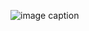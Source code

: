 
![image caption](https://github.com/schen304joseph/team3.github.io/blob/Joseph/gallery/IMG_5453.jpg)
